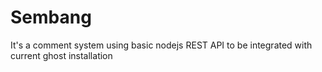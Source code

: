 # Sembang
It's a comment system using basic nodejs REST API to be integrated with current ghost installation
